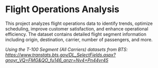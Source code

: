 # Flight Operations Analysis

  
This project analyzes flight operations data to identify trends, optimize scheduling, improve customer satisfaction, and enhance operational efficiency. The dataset contains detailed flight segment information including origin, destination, carrier, number of passengers, and more.

*Using the T-100 Segment (All Carriers) datasets from BTS: https://www.transtats.bts.gov/DL_SelectFields.aspx?gnoyr_VQ=FMG&QO_fu146_anzr=Nv4+Pn44vr45*
